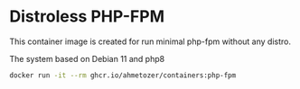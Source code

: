 # Distroless PHP-FPM

This container image is created for run minimal php-fpm without any
distro.

The system based on Debian 11 and php8

```bash
docker run -it --rm ghcr.io/ahmetozer/containers:php-fpm
```
